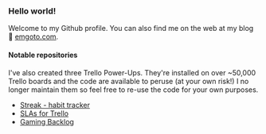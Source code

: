### Hello world!

Welcome to my Github profile. You can also find me on the web at my blog 📖 [emgoto.com](https://www.emgoto.com/).

#### Notable repositories
I've also created three Trello Power-Ups. They're installed on over ~50,000 Trello boards and the code are available to peruse (at your own risk!) I no longer maintain them so feel free to re-use the code for your own purposes.

* [Streak - habit tracker](https://github.com/emgoto/streak)
* [SLAs for Trello](https://github.com/emgoto/trello-sla)
* [Gaming Backlog](https://github.com/emgoto/gaming-backlog)
